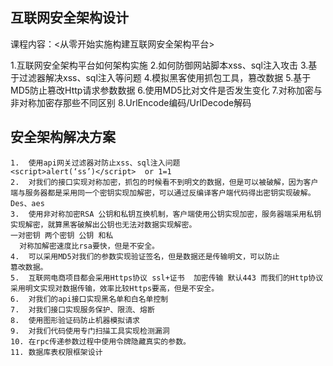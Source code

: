 ## 互联网安全架构设计

课程内容：<从零开始实施构建互联网安全架构平台>

1.互联网安全架构平台如何架构实施
2.如何防御网站脚本xss、sql注入攻击
3.基于过滤器解决xss、sql注入等问题
4.模拟黑客使用抓包工具，篡改数据
5.基于MD5防止篡改Http请求参数数据
6.使用MD5比对文件是否发生变化
7.对称加密与非对称加密存那些不同区别
8.UrlEncode编码/UrlDecode解码


## 安全架构解决方案

```
1.	使用api网关过滤器对防止xss、sql注入问题
<script>alert(‘ss’)</script>  or 1=1 
2.	对我们的接口实现对称加密，抓包的时候看不到明文的数据，但是可以被破解，因为客户端与服务器都是采用同一个密钥实现加解密，可以通过反编译客户端代码得出密钥实现破解。 Des、aes
3.	使用非对称加密RSA 公钥和私钥互换机制，客户端使用公钥实现加密，服务器端采用私钥实现解密，就算黑客破解出公钥也无法对数据实现解密。
一对密钥 两个密钥 公钥 和私
  对称加解密速度比rsa要快，但是不安全。
4.	可以采用MD5对我们的参数实现验证签名，但是数据还是传输明文，可以防止
篡改数据。
5.	互联网电商项目都会采用Https协议 ssl+证书  加密传输 默认443 而我们的Http协议采用明文实现对数据传输，效率比较Https要高，但是不安全。
6.	对我们的api接口实现黑名单和白名单控制
7.	对我们接口实现服务保护、限流、熔断
8.	使用图形验证码防止机器模拟请求
9.	对我们代码使用专门扫描工具实现检测漏洞
10.	在rpc传递参数过程中使用令牌隐藏真实的参数。
11.	数据库表权限框架设计

```

